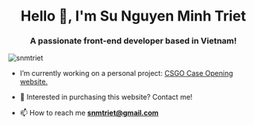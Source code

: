 <h1 align="center">Hello 👋, I'm Su Nguyen Minh Triet</h1>
<h3 align="center">A passionate front-end developer based in Vietnam!</h3>

<p align="left"> <img src="https://komarev.com/ghpvc/?username=snmtriet&label=Profile%20views&color=0e75b6&style=flat" alt="snmtriet" /> </p>

- I’m currently working on a personal project: [CSGO Case Opening website.](https://csgoempire-vue.vercel.app)

- 🛒 Interested in purchasing this website? Contact me!

- 📫 How to reach me **snmtriet@gmail.com**



